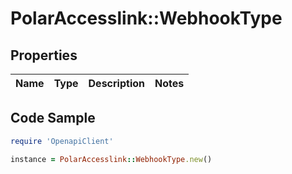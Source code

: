 # PolarAccesslink::WebhookType

## Properties

Name | Type | Description | Notes
------------ | ------------- | ------------- | -------------

## Code Sample

```ruby
require 'OpenapiClient'

instance = PolarAccesslink::WebhookType.new()
```


